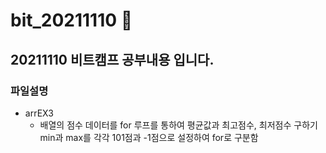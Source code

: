 # bit_20211110  :running:

## 20211110 비트캠프 공부내용 입니다.

### 파일설명

* arrEX3
  * 배열의 점수 데이터를 for 루프를 통하여 평균값과 최고점수, 최저점수 구하기</br>
  min과 max를 각각 101점과 -1점으로 설정하여 for로 구분함